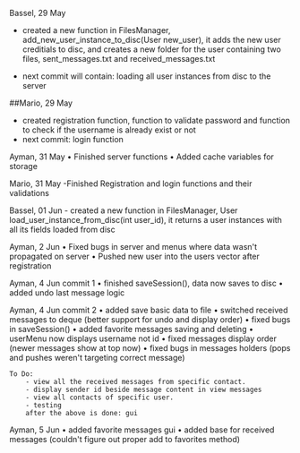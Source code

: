 Bassel, 29 May

- created a new function in FilesManager, add_new_user_instance_to_disc(User new_user), it adds the new user creditials to disc, and creates a new folder for the user containing two files, sent_messages.txt and received_messages.txt

- next commit will contain: 
     loading all user instances from disc to the server
     
 ##Mario, 29 May
 - created registration function, function to validate password and function to check if the username is already exist or not
 - next commit: 
     login function


Ayman, 31 May
    • Finished server functions
    • Added cache variables for storage
    
Mario, 31 May
     -Finished Registration and login functions and their validations


Bassel, 01 Jun
    - created a new function in FilesManager, User load_user_instance_from_disc(int user_id), it returns a user instances with all its fields loaded from disc
    
 
Ayman, 2 Jun
    • Fixed bugs in server and menus where data wasn't propagated on server
    • Pushed new user into the users vector after registration

Ayman, 4 Jun commit 1
    • finished saveSession(), data now saves to disc
    • added undo last message logic

Ayman, 4 Jun commit 2
    • added save basic data to file
    • switched received messages to deque (better support for undo and display order)
    • fixed bugs in saveSession()
    • added favorite messages saving and deleting
    • userMenu now displays username not id
    • fixed messages display order (newer messages show at top now)
    • fixed bugs in messages holders (pops and pushes weren't targeting correct message)

    To Do:
        - view all the received messages from specific contact.
        - display sender id beside message content in view messages
        - view all contacts of specific user.
        - testing
        after the above is done: gui

Ayman, 5 Jun
    • added favorite messages gui
    • added base for received messages (couldn't figure out proper add to favorites method)